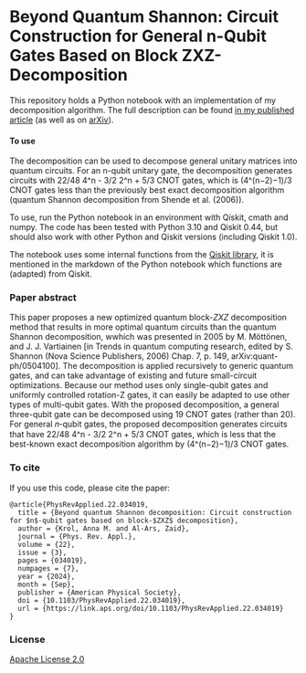 # Beyond Quantum Shannon: Circuit Construction for General n-Qubit Gates Based on Block ZXZ-Decomposition
This repository holds a Python notebook with an implementation of my decomposition algorithm. The full description can be found [in my published article](https://link.aps.org/doi/10.1103/PhysRevApplied.22.034019) (as well as on [arXiv](https://arxiv.org/abs/2403.13692)).

#### To use
The decomposition can be used to decompose general unitary matrices into quantum circuits. 
For an n-qubit unitary gate, the decomposition generates circuits with 22/48 4^n - 3/2 2^n + 5/3 CNOT gates, which is (4^(n−2)−1)/3 CNOT gates less than the previously best exact decomposition algorithm (quantum Shannon decomposition from Shende et al. (2006)).

To use, run the Python notebook in an environment with Qiskit, cmath and numpy. The code has been tested with Python 3.10 and Qiskit 0.44, but should also work with other Python and Qiskit versions (including Qiskit 1.0). 

The notebook uses some internal functions from the [Qiskit library](https://github.com/Qiskit/qiskit), it is mentioned in the markdown of the Python notebook which functions are (adapted) from Qiskit. 

### Paper abstract
This paper proposes a new optimized quantum block-_ZXZ_ decomposition method that results in more optimal quantum circuits than the quantum Shannon decomposition, wwhich was presented in 2005 by M. Möttönen, and J. J. Vartiainen \[in Trends in quantum computing research, edited by S. Shannon (Nova Science Publishers, 2006) Chap. 7, p. 149, arXiv:quant-ph/0504100\]. The decomposition is applied recursively to generic quantum gates, and can take advantage of existing and future small-circuit optimizations. Because our method uses only single-qubit gates and uniformly controlled rotation-Z gates, it can easily be adapted to use other types of multi-qubit gates. With the proposed decomposition, a general three-qubit gate can be decomposed using 19 CNOT gates (rather than 20). For general 𝑛-qubit gates, the proposed decomposition generates circuits that have 22/48 4^n - 3/2 2^n + 5/3  CNOT gates, which is less that the best-known exact decomposition algorithm by (4^(n−2)−1)/3 CNOT gates. 

### To cite
If you use this code, please cite the paper:
```
@article{PhysRevApplied.22.034019,
  title = {Beyond quantum Shannon decomposition: Circuit construction for $n$-qubit gates based on block-$ZXZ$ decomposition},
  author = {Krol, Anna M. and Al-Ars, Zaid},
  journal = {Phys. Rev. Appl.},
  volume = {22},
  issue = {3},
  pages = {034019},
  numpages = {7},
  year = {2024},
  month = {Sep},
  publisher = {American Physical Society},
  doi = {10.1103/PhysRevApplied.22.034019},
  url = {https://link.aps.org/doi/10.1103/PhysRevApplied.22.034019}
}
```

### License
[Apache License 2.0](https://github.com/anneriet/decomposition_algorithm/blob/main/LICENSE)


